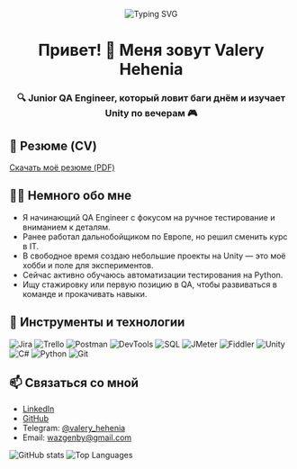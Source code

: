 ﻿<p align="center">
  <img src="https://readme-typing-svg.herokuapp.com?font=Fira+Code&size=26&duration=3000&pause=1000&center=true&vCenter=true&multiline=true&width=600&height=100&lines=Valery+Hehenia;Junior+QA+Engineer+%7C+Unity+Hobbyist" alt="Typing SVG" />
</p>

<h1 align="center">Привет! 👋 Меня зовут Valery Hehenia</h1>
<h3 align="center">🔍 Junior QA Engineer, который ловит баги днём и изучает Unity по вечерам 🎮</h3>

## 📄 Резюме (CV)
[Скачать моё резюме (PDF)](https://drive.google.com/file/d/1QfpT-CYpT7eOXtkxcMsQTdnvaJKY-q5K/view?usp=drive_link)

## 🙋‍♂️ Немного обо мне

- Я начинающий QA Engineer с фокусом на ручное тестирование и вниманием к деталям.  
- Ранее работал дальнобойщиком по Европе, но решил сменить курс в IT.  
- В свободное время создаю небольшие проекты на Unity — это моё хобби и поле для экспериментов.  
- Сейчас активно обучаюсь автоматизации тестирования на Python.  
- Ищу стажировку или первую позицию в QA, чтобы развиваться в команде и прокачивать навыки.

## 🧰 Инструменты и технологии

![Jira](https://img.shields.io/badge/Jira-0052CC?style=for-the-badge&logo=jira&logoColor=white)
![Trello](https://img.shields.io/badge/Trello-0052CC?style=for-the-badge&logo=trello&logoColor=white)
![Postman](https://img.shields.io/badge/Postman-FF6C37?style=for-the-badge&logo=postman&logoColor=white)
![DevTools](https://img.shields.io/badge/DevTools-000000?style=for-the-badge&logo=googlechrome&logoColor=white)
![SQL](https://img.shields.io/badge/SQL-4479A1?style=for-the-badge&logo=mysql&logoColor=white)
![JMeter](https://img.shields.io/badge/JMeter-D22128?style=for-the-badge&logo=apachejmeter&logoColor=white)
![Fiddler](https://img.shields.io/badge/Fiddler-1A237E?style=for-the-badge&logo=fiddler&logoColor=white)
![Unity](https://img.shields.io/badge/Unity-000000?style=for-the-badge&logo=unity&logoColor=white)
![C#](https://img.shields.io/badge/C%23-239120?style=for-the-badge&logo=csharp&logoColor=white)
![Python](https://img.shields.io/badge/Python-3776AB?style=for-the-badge&logo=python&logoColor=white)
![Git](https://img.shields.io/badge/Git-F05032?style=for-the-badge&logo=git&logoColor=white)

## 📫 Связаться со мной
- [LinkedIn](https://www.linkedin.com/in/valery-hehenia/)  
- [GitHub](https://github.com/genady21)  
- Telegram: [@valery_hehenia](https://t.me/valery_hehenia)
- Email: wazgenby@gmail.com


![GitHub stats](https://github-readme-stats.vercel.app/api?username=genady21&show_icons=true&theme=radical)
![Top Languages](https://github-readme-stats.vercel.app/api/top-langs/?username=genady21&layout=compact&theme=radical)